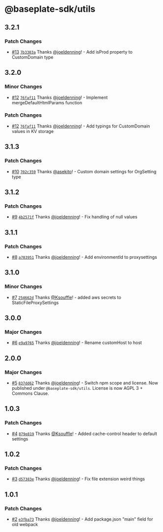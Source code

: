 # @baseplate-sdk/utils

## 3.2.1

### Patch Changes

- [#13](https://github.com/ConvexCooperative/baseplate-utils/pull/13) [`7b3303a`](https://github.com/ConvexCooperative/baseplate-utils/commit/7b3303a4c07bd3302019cbc738fca839d3699e4c) Thanks [@joeldenning](https://github.com/joeldenning)! - Add isProd property to CustomDomain type

## 3.2.0

### Minor Changes

- [#12](https://github.com/ConvexCooperative/baseplate-utils/pull/12) [`76faf11`](https://github.com/ConvexCooperative/baseplate-utils/commit/76faf1111a2b261326636ace4ff982a717b13f7e) Thanks [@joeldenning](https://github.com/joeldenning)! - Implement mergeDefaultHtmlParams function

### Patch Changes

- [#12](https://github.com/ConvexCooperative/baseplate-utils/pull/12) [`76faf11`](https://github.com/ConvexCooperative/baseplate-utils/commit/76faf1111a2b261326636ace4ff982a717b13f7e) Thanks [@joeldenning](https://github.com/joeldenning)! - Add typings for CustomDomain values in KV storage

## 3.1.3

### Patch Changes

- [#10](https://github.com/ConvexCooperative/baseplate-utils/pull/10) [`702c359`](https://github.com/ConvexCooperative/baseplate-utils/commit/702c3597f7d153dd72bfd7ec68fa0d4346033d10) Thanks [@asekito](https://github.com/asekito)! - Custom domain settings for OrgSetting type

## 3.1.2

### Patch Changes

- [#9](https://github.com/ConvexCooperative/baseplate-utils/pull/9) [`4b2571f`](https://github.com/ConvexCooperative/baseplate-utils/commit/4b2571f0b4899d3d56d38a01da7df7ed46246113) Thanks [@joeldenning](https://github.com/joeldenning)! - Fix handling of null values

## 3.1.1

### Patch Changes

- [#8](https://github.com/ConvexCooperative/baseplate-utils/pull/8) [`a703951`](https://github.com/ConvexCooperative/baseplate-utils/commit/a703951fce06470fc60914bcddf774ba4c55af7d) Thanks [@joeldenning](https://github.com/joeldenning)! - Add environmentId to proxysettings

## 3.1.0

### Minor Changes

- [#7](https://github.com/ConvexCooperative/baseplate-utils/pull/7) [`254662d`](https://github.com/ConvexCooperative/baseplate-utils/commit/254662d091ee5cb3e9e1f98277ddea098416a0b4) Thanks [@Ksouffle](https://github.com/Ksouffle)! - added aws secrets to StaticFileProxySettings

## 3.0.0

### Major Changes

- [#6](https://github.com/ConvexCooperative/baseplate-utils/pull/6) [`e9a9765`](https://github.com/ConvexCooperative/baseplate-utils/commit/e9a9765620bf474639cee323f8c1b421bc39da93) Thanks [@joeldenning](https://github.com/joeldenning)! - Rename customHost to host

## 2.0.0

### Major Changes

- [#5](https://github.com/ConvexCooperative/baseplate-utils/pull/5) [`837dd62`](https://github.com/ConvexCooperative/baseplate-utils/commit/837dd62eac8883ca48661d767c1855629a9fced8) Thanks [@joeldenning](https://github.com/joeldenning)! - Switch npm scope and license. Now published under `@baseplate-sdk/utils`. License is now AGPL 3 + Commons Clause.

## 1.0.3

### Patch Changes

- [#4](https://github.com/ConvexCooperative/baseplate-utils/pull/4) [`879e819`](https://github.com/ConvexCooperative/baseplate-utils/commit/879e81975b2c32dc911121691f1c84f4eab03ef4) Thanks [@Ksouffle](https://github.com/Ksouffle)! - Added cache-control header to default settings

## 1.0.2

### Patch Changes

- [#3](https://github.com/ConvexCooperative/baseplate-utils/pull/3) [`d57383e`](https://github.com/ConvexCooperative/baseplate-utils/commit/d57383eb5a6333e1725ffa68952d57bf734ec347) Thanks [@joeldenning](https://github.com/joeldenning)! - Fix file extension weird things

## 1.0.1

### Patch Changes

- [#2](https://github.com/ConvexCooperative/baseplate-utils/pull/2) [`e3fba73`](https://github.com/ConvexCooperative/baseplate-utils/commit/e3fba73067efa123ffcbf4737c8e627dc7eee213) Thanks [@joeldenning](https://github.com/joeldenning)! - Add package.json "main" field for old webpack
